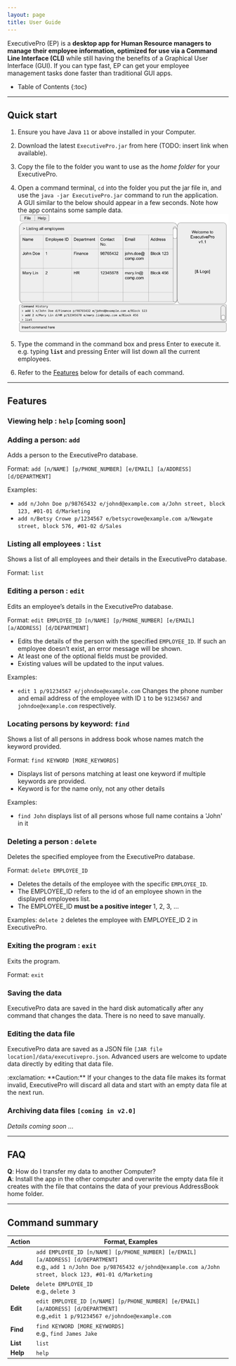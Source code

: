 ```yaml
---
layout: page
title: User Guide
---
```


ExecutivePro (EP) is a **desktop app for Human Resource managers to manage their employee information, optimized for use via a Command Line Interface (CLI)** while still having the benefits of a Graphical User Interface (GUI). If you can type fast, EP can get your employee management tasks done faster than traditional GUI apps.

* Table of Contents
{:toc}

--------------------------------------------------------------------------------------------------------------------

## Quick start

1. Ensure you have Java `11` or above installed in your Computer.

1. Download the latest `ExecutivePro.jar` from here (TODO: insert link when available).

1. Copy the file to the folder you want to use as the _home folder_ for your ExecutivePro.

1. Open a command terminal, `cd` into the folder you put the jar file in, and use the `java -jar ExecutivePro.jar` command to run the application.<br>
   A GUI similar to the below should appear in a few seconds. Note how the app contains some sample data.<br>
   ![Ui](images/Ui.png)

1. Type the command in the command box and press Enter to execute it. e.g. typing **`list`** and pressing Enter will list down all the current employees.<br>

1. Refer to the [Features](#features) below for details of each command.

--------------------------------------------------------------------------------------------------------------------

## Features

### Viewing help : `help` [coming soon]


### Adding a person: `add`

Adds a person to the ExecutivePro database.

Format: `add [n/NAME] [p/PHONE_NUMBER] [e/EMAIL] [a/ADDRESS] [d/DEPARTMENT]`

Examples:
* `add n/John Doe p/98765432 e/johnd@example.com a/John street, block 123, #01-01 d/Marketing`
* `add n/Betsy Crowe p/1234567 e/betsycrowe@example.com a/Newgate street, block 576, #01-02 d/Sales`


### Listing all employees : `list`

Shows a list of all employees and their details in the ExecutivePro database.

Format: `list`

### Editing a person : `edit`

Edits an employee’s details in the ExecutivePro database.

Format: `edit EMPLOYEE_ID [n/NAME] [p/PHONE_NUMBER] [e/EMAIL] [a/ADDRESS] [d/DEPARTMENT]`

* Edits the details of the person with the specified `EMPLOYEE_ID`. If such an employee doesn’t exist, an error message will be shown.
* At least one of the optional fields must be provided.
* Existing values will be updated to the input values.

Examples:
*  `edit 1 p/91234567 e/johndoe@example.com` Changes the phone number and email address of the employee with ID `1` to be `91234567` and `johndoe@example.com` respectively.

### Locating persons by keyword: `find`

Shows a list of all persons in address book whose names match the keyword provided.

Format: `find KEYWORD [MORE_KEYWORDS]`

* Displays list of persons matching at least one keyword if multiple keywords are provided.
* Keyword is for the name only, not any other details

Examples:
* `find John` displays list of all persons whose full name contains a 'John' in it  


### Deleting a person : `delete`

Deletes the specified employee from the ExecutivePro database.

Format: `delete EMPLOYEE_ID`

* Deletes the details of the employee with the specific `EMPLOYEE_ID`.
* The EMPLOYEE_ID refers to the id of an employee shown in the displayed employees list.
* The EMPLOYEE_ID **must be a positive integer** 1, 2, 3, …​

Examples:
`delete 2` deletes the employee with EMPLOYEE_ID 2 in ExecutivePro.


### Exiting the program : `exit`

Exits the program.

Format: `exit`

### Saving the data

ExecutivePro data are saved in the hard disk automatically after any command that changes the data. There is no need to save manually.

### Editing the data file

ExecutivePro data are saved as a JSON file `[JAR file location]/data/executivepro.json`. Advanced users are welcome to update data directly by editing that data file.

<div markdown="span" class="alert alert-warning">:exclamation: **Caution:**
If your changes to the data file makes its format invalid, ExecutivePro will discard all data and start with an empty data file at the next run.
</div>

### Archiving data files `[coming in v2.0]`

_Details coming soon ..._

--------------------------------------------------------------------------------------------------------------------

## FAQ

**Q**: How do I transfer my data to another Computer?<br>
**A**: Install the app in the other computer and overwrite the empty data file it creates with the file that contains the data of your previous AddressBook home folder.

--------------------------------------------------------------------------------------------------------------------

## Command summary

| Action     | Format, Examples                                                                                                                                                                           |
|------------|--------------------------------------------------------------------------------------------------------------------------------------------------------------------------------------------|
| **Add**    | `add EMPLOYEE_ID [n/NAME] [p/PHONE_NUMBER] [e/EMAIL] [a/ADDRESS] [d/DEPARTMENT]` <br> e.g., `add 1 n/John Doe p/98765432 e/johnd@example.com a/John street, block 123, #01-01 d/Marketing` |
| **Delete** | `delete EMPLOYEE_ID`<br> e.g., `delete 3`                                                                                                                                                  |
| **Edit**   | `edit EMPLOYEE_ID [n/NAME] [p/PHONE_NUMBER] [e/EMAIL] [a/ADDRESS] [d/DEPARTMENT]`<br> e.g.,`edit 1 p/91234567 e/johndoe@example.com`                                                       |
| **Find**   | `find KEYWORD [MORE_KEYWORDS]`<br> e.g., `find James Jake`                                                                                                                                 |
| **List**   | `list`                                                                                                                                                                                     |
| **Help**   | `help`                                                                                                                                                                                     |
